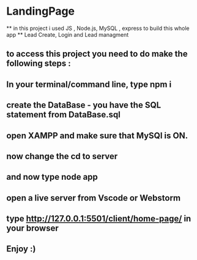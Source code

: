 # LandingPage
** in this project i used JS , Node.js, MySQL , express to build this whole app **
Lead Create, Login and Lead managment

## to access this project you need to do make the following steps :
## In your terminal/command line, type npm i
## create the DataBase - you have the SQL statement from DataBase.sql
## open XAMPP and make sure that MySQl is ON.
## now change the cd to server
## and now type node app
## open a live server from Vscode or Webstorm
## type http://127.0.0.1:5501/client/home-page/ in your browser

## Enjoy :)
